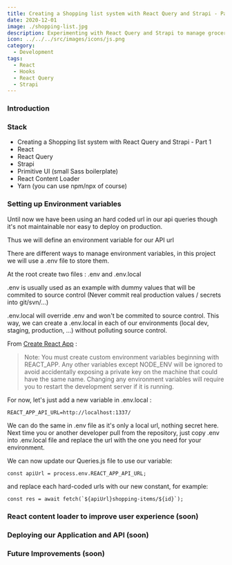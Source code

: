 ```yaml
---
title: Creating a Shopping list system with React Query and Strapi - Part 2 (In Progress)
date: 2020-12-01
image: ./shopping-list.jpg
description: Experimenting with React Query and Strapi to manage groceries
icon: ../../../src/images/icons/js.png
category:
  - Development
tags:
  - React
  - Hooks
  - React Query
  - Strapi
---
```


### Introduction

### Stack

- Creating a Shopping list system with React Query and Strapi - Part 1
- React
- React Query
- Strapi
- Primitive UI (small Sass boilerplate)
- React Content Loader
- Yarn (you can use npm/npx of course)

### Setting up Environment variables

Until now we have been using an hard coded url in our api queries though it's not maintainable nor easy to deploy on production.

Thus we will define an environment variable for our API url

There are different ways to manage environment variables, in this project we will use a .env file to store them.

At the root create two files : .env and .env.local

.env is usually used as an example with dummy values that will be commited to source control (Never commit real production values / secrets into git/svn/...)

.env.local will override .env and won't be commited to source control. This way, we can create a .env.local in each of our environments (local dev, staging, production, ...) without polluting source control.

From [Create React App](https://create-react-app.dev/docs/adding-custom-environment-variables/) :

> Note: You must create custom environment variables beginning with REACT_APP. Any other variables except NODE_ENV will be ignored to avoid accidentally exposing a private key on the machine that could have the same name. Changing any environment variables will require you to restart the development server if it is running.

For now, let's just add a new variable in .env.local :

```
REACT_APP_API_URL=http://localhost:1337/
```

We can do the same in .env file as it's only a local url, nothing secret here. Next time you or another developer pull from the repository, just copy .env into .env.local file and replace the url with the one you need for your environment.

We can now update our Queries.js file to use our variable:

```
const apiUrl = process.env.REACT_APP_API_URL;
```

and replace each hard-coded urls with our new constant, for example:

```javascript{1}
const res = await fetch(`${apiUrl}shopping-items/${id}`);
```

### React content loader to improve user experience (soon)

### Deploying our Application and API (soon)

### Future Improvements (soon)
